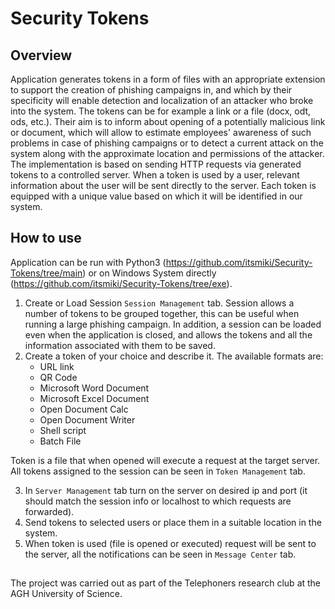 # Security Tokens
## Overview 
Application generates tokens in a form of files with an appropriate extension to support the creation of phishing campaigns in, and which by their specificity will enable detection and localization of an attacker who broke into the system. The tokens can be for example a link or a file (docx, odt, ods, etc.). Their aim is to inform about opening of a potentially malicious link or document, which will allow to estimate employees' awareness of such problems in case of phishing campaigns or to detect a current attack on the system along with the approximate location and permissions of the attacker. 
The implementation is based on sending HTTP requests via generated tokens to a controlled server. When a token is used by a user, relevant information about the user will be sent directly to the server. Each token is equipped with a unique value based on which it will be identified in our system.

## How to use
Application can be run with Python3 (https://github.com/itsmiki/Security-Tokens/tree/main) or on Windows System directly (https://github.com/itsmiki/Security-Tokens/tree/exe).
1. Create or Load Session `Session Management` tab. Session allows a number of tokens to be grouped together, this can be useful when running a large phishing campaign. In addition, a session can be loaded even when the application is closed, and allows the tokens and all the information associated with them to be saved.
2. Create a token of your choice and describe it. The available formats are:
	* URL link
	* QR Code
	* Microsoft Word Document
	* Microsoft Excel Document
	* Open Document Calc
	* Open Document Writer
	* Shell script
	* Batch File
	
Token is a file that when opened will execute a request at the target server. All tokens assigned to the session can be seen in `Token Management` tab.

3. In `Server Management` tab turn on the server on desired ip and port (it should match the session info or localhost to which requests are forwarded).
4. Send tokens to selected users or place them in a suitable location in the system.
5. When token is used (file is opened or executed) request will be sent to the server, all the notifications can be seen in `Message Center` tab.

##
The project was carried out as part of the Telephoners research club at the AGH University of Science.
